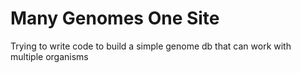# Many Genomes One Site

Trying to write code to build a simple genome db that can work with multiple organisms
